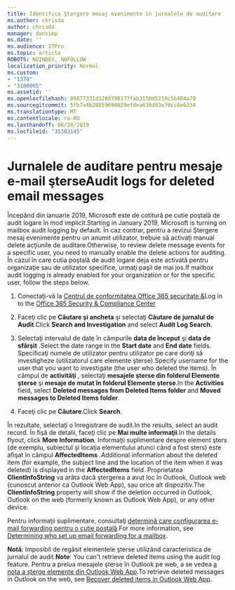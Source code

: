 ```yaml
---
title: Identifica Ştergere mesaj evenimente în jurnalele de auditare
ms.author: chrisda
author: chrisda
manager: dansimp
ms.date: ''
ms.audience: ITPro
ms.topic: article
ROBOTS: NOINDEX, NOFOLLOW
localization_priority: Normal
ms.custom:
- "1370"
- "3100005"
ms.assetid: ''
ms.openlocfilehash: 89877331d328d798177fab3150d5219c5b484a70
ms.sourcegitcommit: 5fb7a4b28859690020efdea630d03e70cc0e6334
ms.translationtype: MT
ms.contentlocale: ro-RO
ms.lasthandoff: 06/28/2019
ms.locfileid: "35383145"
---
```

# <a name="audit-logs-for-deleted-email-messages"></a><span data-ttu-id="96b6b-102">Jurnalele de auditare pentru mesaje e-mail şterse</span><span class="sxs-lookup"><span data-stu-id="96b6b-102">Audit logs for deleted email messages</span></span>

<span data-ttu-id="96b6b-103">Începând din ianuarie 2019, Microsoft este de cotitură pe cutie poştală de audit logare în mod implicit.</span><span class="sxs-lookup"><span data-stu-id="96b6b-103">Starting in January 2019, Microsoft is turning on mailbox audit logging by default.</span></span> <span data-ttu-id="96b6b-104">În caz contrar, pentru a revizui Ştergere mesaj evenimente pentru un anumit utilizator, trebuie să activaţi manual delete acţiunile de auditare.</span><span class="sxs-lookup"><span data-stu-id="96b6b-104">Otherwise, to review delete message events for a specific user, you need to manually enable the delete actions for auditing.</span></span> <span data-ttu-id="96b6b-105">În cazul în care cutia poştală de audit logare deja este activată pentru organizaţie sau de utilizator specifice, urmaţi paşii de mai jos.</span><span class="sxs-lookup"><span data-stu-id="96b6b-105">If mailbox audit logging is already enabled for your organization or for the specific user, follow the steps below.</span></span>

1. <span data-ttu-id="96b6b-106">Conectaţi-vă la [Centrul de conformitatea Office 365 securitate &](https://protection.office.com/)</span><span class="sxs-lookup"><span data-stu-id="96b6b-106">Log in to the [Office 365 Security & Compliance Center](https://protection.office.com/)</span></span>

2. <span data-ttu-id="96b6b-107">Faceţi clic pe **Căutare şi ancheta** şi selectaţi **Căutare de jurnalul de Audit**.</span><span class="sxs-lookup"><span data-stu-id="96b6b-107">Click **Search and Investigation** and select **Audit Log Search**.</span></span>

3. <span data-ttu-id="96b6b-108">Selectaţi intervalul de date în câmpurile **data de început** şi **data de sfârşit** .</span><span class="sxs-lookup"><span data-stu-id="96b6b-108">Select the date range in the **Start date** and **End date** fields.</span></span> <span data-ttu-id="96b6b-109">Specificaţi numele de utilizator pentru utilizator pe care doriţi să investigheze (utilizatorul care elemente şterse).</span><span class="sxs-lookup"><span data-stu-id="96b6b-109">Specify username for the user that you want to investigate (the user who deleted the items).</span></span> <span data-ttu-id="96b6b-110">În câmpul de **activităţi** , selectaţi **mesajele şterse din folderul Elemente şterse** şi **mesaje de mutat în folderul Elemente şterse**.</span><span class="sxs-lookup"><span data-stu-id="96b6b-110">In the **Activities** field, select **Deleted messages from Deleted Items folder** and **Moved messages to Deleted Items folder**.</span></span>

4. <span data-ttu-id="96b6b-111">Faceţi clic pe **Căutare**.</span><span class="sxs-lookup"><span data-stu-id="96b6b-111">Click **Search**.</span></span>

<span data-ttu-id="96b6b-112">În rezultate, selectaţi o înregistrare de audit.</span><span class="sxs-lookup"><span data-stu-id="96b6b-112">In the results, select an audit record.</span></span> <span data-ttu-id="96b6b-113">În fișă de detalii, faceţi clic pe **Mai multe informaţii**.</span><span class="sxs-lookup"><span data-stu-id="96b6b-113">In the details flyout, click **More Information**.</span></span> <span data-ttu-id="96b6b-114">Informaţii suplimentare despre element şters (de exemplu, subiectul şi locaţia elementului atunci când a fost sters) este afişat în câmpul **AffectedItems** .</span><span class="sxs-lookup"><span data-stu-id="96b6b-114">Additional information about the deleted item (for example, the subject line and the location of the item when it was deleted) is displayed in the **AffectedItems** field.</span></span> <span data-ttu-id="96b6b-115">Proprietatea **ClientInfoString** va arăta dacă ştergerea a avut loc în Outlook, Outlook web (cunoscut anterior ca Outlook Web App), sau orice alt dispozitiv.</span><span class="sxs-lookup"><span data-stu-id="96b6b-115">The **ClientInfoString** property will show if the deletion occurred in Outlook, Outlook on the web (formerly known as Outlook Web App), or any other device.</span></span>

<span data-ttu-id="96b6b-116">Pentru informaţii suplimentare, consultaţi [determină care configurarea e-mail forwarding pentru o cutie poştală](https://docs.microsoft.com/office365/securitycompliance/auditing-troubleshooting-scenarios#determining-if-a-user-deleted-email-items).</span><span class="sxs-lookup"><span data-stu-id="96b6b-116">For more information, see [Determining who set up email forwarding for a mailbox](https://docs.microsoft.com/office365/securitycompliance/auditing-troubleshooting-scenarios#determining-if-a-user-deleted-email-items).</span></span>

<span data-ttu-id="96b6b-117">**Notă**: Imposibil de regăsit elementele şterse utilizând caracteristica de jurnalul de audit.</span><span class="sxs-lookup"><span data-stu-id="96b6b-117">**Note**: You can't retrieve deleted items using the audit log feature.</span></span> <span data-ttu-id="96b6b-118">Pentru a prelua mesajele şterse în Outlook pe web, a se vedea [a nota a şterge elemente din Outlook Web App](https://support.office.com/article/C3D8FC15-EEEF-4F1C-81DF-E27964B7EDD4).</span><span class="sxs-lookup"><span data-stu-id="96b6b-118">To retrieve deleted messages in Outlook on the web, see [Recover deleted items in Outlook Web App](https://support.office.com/article/C3D8FC15-EEEF-4F1C-81DF-E27964B7EDD4).</span></span>
